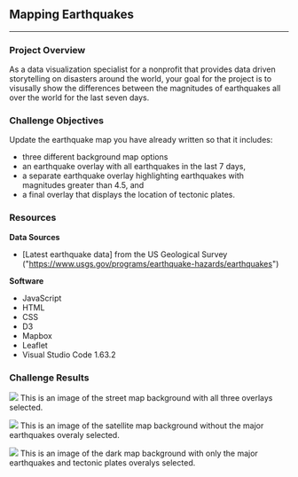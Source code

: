 ## Mapping Earthquakes
---

### Project Overview
As a data visualization specialist for a nonprofit that provides data driven storytelling on disasters around the world, your goal for the project is to visusally show the differences between the magnitudes of earthquakes all over the world for the last seven days. 

### Challenge Objectives
Update the earthquake map you have already written so that it includes: 
- three different background map options
- an earthquake overlay with all earthquakes in the last 7 days,
- a separate earthquake overlay highlighting earthquakes with magnitudes greater than 4.5, and
- a final overlay that displays the location of tectonic plates.


### Resources
**Data Sources**
- [Latest earthquake data] from the US Geological Survey ("https://www.usgs.gov/programs/earthquake-hazards/earthquakes")

**Software**
- JavaScript
- HTML
- CSS
- D3
- Mapbox
- Leaflet
- Visual Studio Code 1.63.2

### Challenge Results

![](https://github.com/saraegregg/Mod13_Mapping_Earthquakes/blob/main/Earthquake_Challenge/static/images/streetmap.png)
This is an image of the street map background with all three overlays selected.

![](https://github.com/saraegregg/Mod13_Mapping_Earthquakes/blob/main/Earthquake_Challenge/static/images/satellitemap.png)
This is an image of the satellite map background without the major earthquakes overaly selected.

![](https://github.com/saraegregg/Mod13_Mapping_Earthquakes/blob/main/Earthquake_Challenge/static/images/darkmap.png)
This is an image of the dark map background with only the major earthquakes and tectonic plates overalys selected.
